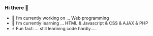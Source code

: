 ### Hi there 👋

<!--
**chiang70353/chiang70353** is a ✨ _special_ ✨ repository because its `README.md` (this file) appears on your GitHub profile.

Here are some ideas to get you started:
-->
- 🔭 I’m currently working on ... Web programming
- 🌱 I’m currently learning ... HTML & Javascript & CSS & AJAX & PHP
- ⚡ Fun fact: ... still learining code hardly..... 


